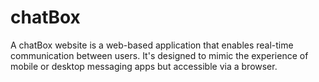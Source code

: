 # chatBox
A chatBox website is a web-based application that enables real-time communication between users. It's designed to mimic the experience of mobile or desktop messaging apps but accessible via a browser.
